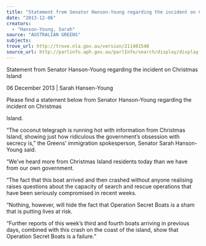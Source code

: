 ```yaml
---
title: "Statement from Senator Hanson-Young regarding the incident on Christmas Island"
date: "2013-12-06"
creators:
  - "Hanson-Young, Sarah"
source: "AUSTRALIAN GREENS"
subjects:
trove_url: http://trove.nla.gov.au/version/211401548
source_url: http://parlinfo.aph.gov.au/parlInfo/search/display/display.w3p;query=Id%3A%22media/pressrel/2882298%22
---
```


 

 

  Statement from Senator Hanson-Young regarding the  incident on Christmas Island  

 06 December 2013 | Sarah Hansen-Young 

 Please find a statement below from Senator Hanson-Young regarding the incident on Christmas 

 Island. 

 

 “The coconut telegraph is running hot with information from Christmas Island, showing just how  ridiculous the government’s obsession with secrecy is,” the Greens’ immigration spokesperson,  Senator Sarah Hanson-Young said. 

 “We’ve heard more from Christmas Island residents today than we have from our own government. 

 “The fact that this boat arrived and then crashed without anyone realising raises questions about the  capacity of search and rescue operations that have been seriously compromised in recent weeks. 

 “Nothing, however, will hide the fact that Operation Secret Boats is a sham that is putting lives at  risk. 

 “Further reports of this week’s third and fourth boats arriving in previous days, combined with this  crash on the coast of the island, show that Operation Secret Boats is a failure.” 

 


